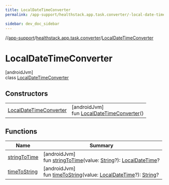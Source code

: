 ```yaml
---
title: LocalDateTimeConverter
permalink: /app-support/healthstack.app.task.converter/-local-date-time-converter/index.html

sidebar: dev_doc_sidebar
---
```

//[app-support](../../../index.html)/[healthstack.app.task.converter](../index.html)/[LocalDateTimeConverter](index.html)



# LocalDateTimeConverter



[androidJvm]\
class [LocalDateTimeConverter](index.html)



## Constructors


| | |
|---|---|
| [LocalDateTimeConverter](-local-date-time-converter.html) | [androidJvm]<br>fun [LocalDateTimeConverter](-local-date-time-converter.html)() |


## Functions


| Name | Summary |
|---|---|
| [stringToTime](string-to-time.html) | [androidJvm]<br>fun [stringToTime](string-to-time.html)(value: [String](https://kotlinlang.org/api/latest/jvm/stdlib/kotlin/-string/index.html)?): [LocalDateTime](https://developer.android.com/reference/kotlin/java/time/LocalDateTime.html)? |
| [timeToString](time-to-string.html) | [androidJvm]<br>fun [timeToString](time-to-string.html)(value: [LocalDateTime](https://developer.android.com/reference/kotlin/java/time/LocalDateTime.html)?): [String](https://kotlinlang.org/api/latest/jvm/stdlib/kotlin/-string/index.html)? |

